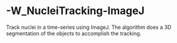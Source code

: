 # -W_NucleiTracking-ImageJ
Track nuclei in a time-series using ImageJ. The algorithm does a 3D segmentation of the objects to accomplish the tracking.
